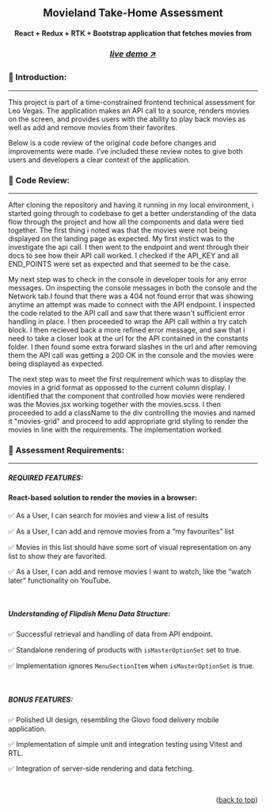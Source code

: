 <a name="readme-top"></a>

<!-- -------------------------------------------------------------------------- -->
<!-- HEADING STUFF  -->
<div align="center">
    <h2>Movieland Take-Home Assessment</h2>
    <h4>React + Redux + RTK + Bootstrap application that fetches movies from <h4>
    <h3> 
      <a href='https://movie-land-v2-git-main-mutaremalcolms-projects.vercel.app/', target='_blank'>
        <h5>live demo ↗</h5>
      <a/>
    </h3>
  <!-- <p align="center">
    <a href="https://github.com/mutaremalcolm/movie_land_v2/'">Report Bug</a>
    &nbsp;·&nbsp;
    <a href="https://github.com/mutaremalcolm/movie_land_v2/'">Request Feature</a>
  </p> -->
</div>

<!-- -------------------------------------------------------------------------- -->

### 👋 Introduction:

---

This project is part of a time-constrained frontend technical assessment for Leo Vegas. The application makes an API call to a source, renders movies on the screen, and provides users with the ability to play back movies as well as add and remove movies from their favorites.

Below is a code review of the original code before changes and improvements were made. I’ve included these review notes to give both users and developers a clear context of the application.

### 🔑 Code Review:

---

After cloning the repository and having it running in my local environment, i started going through to codebase to get a better understanding of the data flow through the project and how all the components and data were tied together. The first thing i noted was that the movies were not being displayed on the landing page as expected. My first instict was to the investigate the api call. I then went to the endpoint and went through their docs to see how their API call worked. I checked if the API_KEY and all END_POINTS were set as expected and that seemed to be the case. 

My next step was to check in the console in developer tools for any error messages. On inspecting the console messages in both the console and the Network tab.I found that there was a 404 not found error that was showing anytime an attempt was made to connect with the API endpoint. I inspected the code related to the API call and saw that there wasn't sufficient error handling in place. I then proceeded to wrap the API call within a try catch block. I then recieved back a more refined error message, and saw that i need to take a closer look at the url for the API contained in the constants folder. I then found some extra forward slashes in the url and after removing them the API call was getting a 200 OK in the console and the movies were being displayed as expected.

The next step was to meet the first requirement which was to display the movies in a grid format as oppossed to the current column display. I identified that the component that controlled how movies were rendered was the Movies.jsx working together with the movies.scss. I then proceeded to add a className to the div controlling the movies and named it "movies-grid" and proceed to add appropriate grid styling to render the movies in line with the requirements. The implementation worked. 



<!-- -------------------------------------------------------------------------- -->

<!-- DEMO IMAGE 
<div align=center>
    <img src="/src/assets/github/Mobile-Demo-iphone.png" alt="Demo-Mobile" title="DemoImage-login" width="150" height="250">    
    <img src="/src/assets/github/Desktop-Demo-macbook.png" alt="Demo-Desktop" title="DemoImage-home" width="400" height="250"> 
</div>
<br> -->

<!-- -------------------------------------------------------------------------- -->

### 🔑 Assessment Requirements:

---

##### REQUIRED FEATURES:

#### React-based solution to render the movies in a browser:

✅ As a User, I can search for movies and view a list of results

✅ As a User, I can add and remove movies from a “my favourites” list

✅ Movies in this list should have some sort of visual representation on any list to show they are favorited.

✅ As a User, I can add and remove movies I want to watch, like the “watch later” functionality on YouTube.

<br/>

##### Understanding of Flipdish Menu Data Structure:

✅ Successful retrieval and handling of data from API endpoint.

✅ Standalone rendering of products with `isMasterOptionSet` set to true.

✅ Implementation ignores `MenuSectionItem` when `isMasterOptionSet` is true.

</br>

##### BONUS FEATURES:

✅ Polished UI design, resembling the Glovo food delivery mobile application.

✅ Implementation of simple unit and integration testing using Vitest and RTL.

✅ Integration of server-side rendering and data fetching.

</br>

<!-- -------------------------------------------------------------------------- -->

<p align="right">(<a href="#readme-top">back to top</a>)</p>

</br>
</br>